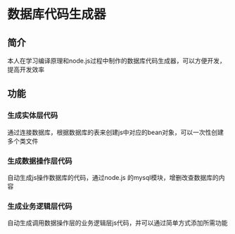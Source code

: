 # 数据库代码生成器

## 简介

本人在学习编译原理和node.js过程中制作的数据库代码生成器，可以方便开发，提高开发效率

## 功能

### 生成实体层代码

通过连接数据库，根据数据库的表来创建js中对应的bean对象，可以一次性创建多个类文件

### 生成数据操作层代码

自动生成js操作数据库的代码，通过node.js 的mysql模块，增删改查数据库的内容

### 生成业务逻辑层代码

自动生成调用数据操作层的业务逻辑层js代码，并可以通过简单方式添加所需功能